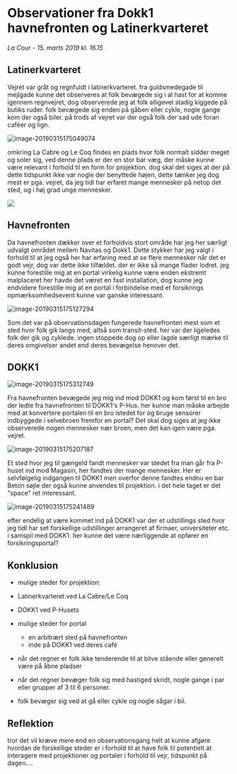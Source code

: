# Observationer fra Dokk1 havnefronten og Latinerkvarteret

*La Cour - 15. marts 2019 kl. 16.15*

## Latinerkvarteret

Vejret var gråt og regnfuldt i latinerkvarteret. fra guldsmedegade til mejlgade kunne det observeres at folk bevægede sig i al hast for at komme igennem regnvejret, dog observerede jeg at folk alligevel stadig kiggede på butiks ruder. folk bevægede sig enden på gåben eller cykle, nogle gange kom der også biler. på trods af vejret var der også folk der sad ude foran caféer og lign. 

![image-20190315175049074](https://github.com/Magnusaur/wizards_of_buzz.exe/blob/master/Interaktionsdesign%202/Media/Latinerkvarteret-Havnefronten-DOKK1/20190315_164544%202.jpg)

omkring La Cabre og Le Coq findes en plads hvor folk normalt sidder meget og soler sig, ved denne plads er der en stor bar væg, der måske kunne være relevant i forhold til en form for projektion. dog skal det siges at der på dette tidspunkt ikke var nogle der benyttede højen, dette tænker jeg dog mest er pga. vejret, da jeg tidl har erfaret mange mennesker på netop det sted, og i høj grad unge mennesker.

![](https://github.com/Magnusaur/wizards_of_buzz.exe/blob/master/Interaktionsdesign%202/Media/Latinerkvarteret-Havnefronten-DOKK1/20190315_164350.jpg)

## Havnefronten

Da havnefronten dækker over et forholdvis stort område har jeg her særligt udvalgt området mellem Navitas og Dokk1. Dette stykker har jeg valgt i forhold til at jeg også her har erfaring med at se flere mennesker når det er godt vejr, dog var dette ikke tilfældet. der er ikke så mange flader lodret. jeg kunne forestille mig at en portal virkelig kunne være enden ekstremt malplaceret her havde det været en fast installation, dog kunne jeg endvidere forestille mig at en portal i forbindelse med et forsikrings opmærksomhedsevent kunne var ganske interessant.

![image-20190315175127294](https://github.com/Magnusaur/wizards_of_buzz.exe/blob/master/Interaktionsdesign%202/Media/Latinerkvarteret-Havnefronten-DOKK1/20190315_165230.jpg)

Som det var på observationsdagen fungerede havnefronten mest som et sted hvor folk gik langs med, altså som transit-sted. her var der ligeledes folk der gik og cyklede. ingen stoppede dog op eller lagde særligt mærke til deres omgivelser andet end deres bevægelse henover det.

## DOKK1

![image-20190315175312749](https://github.com/Magnusaur/wizards_of_buzz.exe/blob/master/Interaktionsdesign%202/Media/Latinerkvarteret-Havnefronten-DOKK1/20190315_165804.jpg)

Fra havnefronten bevægede jeg mig ind mod DOKK1 og kom først til en bro der ledte fra havnefronten til DOKK1's P-Hus. her kunne man måske arbejde med at konvertere portalen til en bro istedet for og bruge sensorer indbyggede i selvebroen fremfor en portal? Det skal dog siges at jeg ikke observerede nogen mennesker nær broen, men det kan igen være pga. vejret. 

![image-20190315175207187](https://github.com/Magnusaur/wizards_of_buzz.exe/blob/master/Interaktionsdesign%202/Media/Latinerkvarteret-Havnefronten-DOKK1/20190315_170019.jpg)

Et sted hvor jeg til gængeld fandt mennesker var stedet fra man går fra P-huset ind mod Magasin, her fandtes der mange mennesker. Her er selvfølgelig indgangen til DOKK1 men overfor denne fandtes endnu en bar Beton søjle der også kunne anvendes til projektion. i det hele taget er det "space" ret interessant.

![image-20190315175241489](https://github.com/Magnusaur/wizards_of_buzz.exe/blob/master/Interaktionsdesign%202/Media/Latinerkvarteret-Havnefronten-DOKK1/20190315_170430.jpg)

efter endelig at være kommet ind på DOKK1 var der et udstillings sted hvor jeg tidl har set forskellige udstillinger arrangeret af firmaer, universiteter etc. i samspil med DOKK1. her kunne det være nærliggende at opfører en forsikringsportal? 

## Konklusion

-  mulige steder for projektion:
  - Latinerkvarteret ved La Cabre/Le Coq
  - DOKK1 ved P-Husets
- mulige steder for portal
  - en arbitrært sted på havnefronten
  - inde på DOKK1 ved deres café

- når det regner er folk ikke tenderende til at blive stående eller generelt være på åbne pladser
- når det regner bevæger folk sig med hastiged skridt, nogle gange i par eller grupper af 3 til 6 personer.
- folk bevæger sig ved at gå eller cykle og nogle sågar i bil.

## Reflektion

tror det vil kræve mere end en observationsgang helt at kunne afgøre hvordan de forskellige steder er i forhold til at have folk til potentielt at interagere med projektioner og portaler i forhold til vejr, tidspunkt på dagen….

